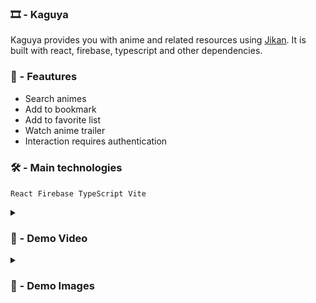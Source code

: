 ###  🎞️ - Kaguya 

Kaguya provides you with anime and related resources using [Jikan](https://jikan.moe/). It is built with react, firebase, typescript and other dependencies.

### 🚀 - Feautures

- Search animes
- Add to bookmark
- Add to favorite list
- Watch anime trailer
- Interaction requires authentication
 
 
 

### 🛠️ - Main technologies 
`React` &nbsp;`Firebase` &nbsp;`TypeScript` &nbsp;`Vite` 


<details>
<summary><h3> 🎥 - Demo Video </h3></summary>
<video src="https://user-images.githubusercontent.com/71933266/200503346-51e23a70-79ec-4b0a-98ac-3822348d3d1e.mp4" controls="controls" style="max-width: 730px;">
</video>
</details>




<details>
<summary><h3> 📸 - Demo Images </h3></summary>

#
![kaguya1](https://user-images.githubusercontent.com/71933266/200499130-c1ed4145-648d-4375-b1be-44d389f7e1a3.png)

 
#

 ![kaguya2](https://user-images.githubusercontent.com/71933266/200499207-d92fe36e-2952-4b85-88f3-7cbf809a9b2f.png)

#

 ![kaguya4](https://user-images.githubusercontent.com/71933266/200499221-7d7d9f1a-4fb1-43b5-a178-84fe231043f8.png)

#
![kaguya5](https://user-images.githubusercontent.com/71933266/200499235-7939f19c-9525-4c34-abe5-d3725eeceb20.png)
 
#
![kaguya3](https://user-images.githubusercontent.com/71933266/200499266-4cc569c7-d66f-40ed-a032-bdbfae2abf7a.png)

 
#
![Screenshot from 2022-11-08 08-18-59](https://user-images.githubusercontent.com/71933266/200499443-39c514cc-1bc3-400a-964f-620867a309d9.png)

 
#

 ![kaguya7](https://user-images.githubusercontent.com/71933266/200499343-8284d27f-1c96-4763-a497-7a7559a5b36a.png)

#

 ![kaguya6](https://user-images.githubusercontent.com/71933266/200499533-3876e24c-ac33-4d72-9a4c-2e04ac6d8412.png)

 
</details>






 

